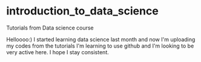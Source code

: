 # introduction_to_data_science
Tutorials from Data science course

Helloooo:)
I started learning data science last month and now I'm uploading my codes from the tutorials
I'm learning to use github and I'm looking to be very active here.
I hope I stay consistent.
